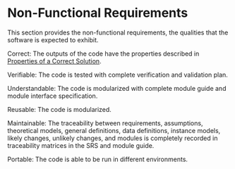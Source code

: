 # Non-Functional Requirements

This section provides the non-functional requirements, the qualities that the software is expected to exhibit.

Correct: The outputs of the code have the properties described in [Properties of a Correct Solution]().

Verifiable: The code is tested with complete verification and validation plan.

Understandable: The code is modularized with complete module guide and module interface specification.

Reusable: The code is modularized.

Maintainable: The traceability between requirements, assumptions, theoretical models, general definitions, data definitions, instance models, likely changes, unlikely changes, and modules is completely recorded in traceability matrices in the SRS and module guide.

Portable: The code is able to be run in different environments.
